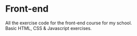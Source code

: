 # Front-end

All the exercise code for the front-end course for my school.
</br>
Basic HTML, CSS & Javascript exercises.
